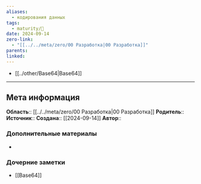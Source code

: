 ```yaml
---
aliases:
  - кодирования данных
tags:
  - maturity/🌱
date: 2024-09-14
zero-link:
  - "[[../../meta/zero/00 Разработка|00 Разработка]]"
parents: 
linked:
---
```

- [[../other/Base64|Base64]]
***
## Мета информация
**Область**:: [[../../meta/zero/00 Разработка|00 Разработка]]
**Родитель**:: 
**Источник**:: 
**Создана**:: [[2024-09-14]]
**Автор**:: 
### Дополнительные материалы
- 

### Дочерние заметки
<!-- QueryToSerialize: LIST FROM [[]] WHERE contains(Родитель, this.file.link) or contains(parents, this.file.link) -->
<!-- SerializedQuery: LIST FROM [[]] WHERE contains(Родитель, this.file.link) or contains(parents, this.file.link) -->
- [[Base64]]
<!-- SerializedQuery END -->
